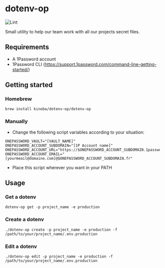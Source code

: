 # dotenv-op

![Lint](https://github.com/Kinoba/dotenv-op/workflows/Lint/badge.svg)

Small utility to help our team work with all our projects secret files.

## Requirements 

- A 1Password account
- 1Password CLI (https://support.1password.com/command-line-getting-started/)

## Getting started

### Homebrew

```
brew install kinoba/dotenv-op/dotenv-op
```

### Manually

- Change the following script variables according to your situation:

```
ONEPASSWORD_VAULT="[VAULT_NAME]"
ONEPASSWORD_ACCOUNT_SUBDOMAIN="[1P Account name]"
ONEPASSWORD_ACCOUNT_URL="https://$ONEPASSWORD_ACCOUNT_SUBDOMAIN.1password.eu"
ONEPASSWORD_ACCOUNT_EMAIL="[yourmeail@domaine.com]@$ONEPASSWORD_ACCOUNT_SUBDOMAIN.fr"
```

- Place this script wherever you want in your PATH

## Usage

### Get a dotenv

```
dotenv-op get -p project_name -e production
```

### Create a dotenv

```
./dotenv-op create -p project_name -e production -f /path/to/your/project_name/.env.production
```

### Edit a dotenv

```
./dotenv-op edit -p project_name -e production -f /path/to/your/project_name/.env.production
```

